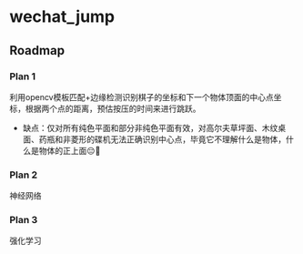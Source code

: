 # wechat_jump

## Roadmap
### Plan 1
利用opencv模板匹配+边缘检测识别棋子的坐标和下一个物体顶面的中心点坐标，根据两个点的距离，预估按压的时间来进行跳跃。
 * 缺点：仅对所有纯色平面和部分非纯色平面有效，对高尔夫草坪面、木纹桌面、药瓶和非菱形的碟机无法正确识别中心点，毕竟它不理解什么是物体，什么是物体的正上面😔💭

### Plan 2
神经网络

### Plan 3
强化学习
